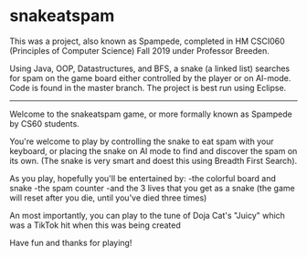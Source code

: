 # snakeatspam
This was a project, also known as Spampede, completed in HM CSCI060 (Principles of Computer Science) Fall 2019 under Professor Breeden.

Using Java, OOP, Datastructures, and BFS, a snake (a linked list) searches for spam on the game board either controlled by the player or on AI-mode.
Code is found in the master branch. The project is best run using Eclipse.

---------------------------------------------------------------------------------------------------------------------------------------
Welcome to the snakeatspam game, or more formally known as Spampede by CS60 students.

You're welcome to play by controlling the snake to eat spam with your keyboard, or placing the snake on AI mode to find and discover the spam on its own. (The snake is very smart and doest this using Breadth First Search).

As you play, hopefully you'll be entertained by:
-the colorful board and snake
-the spam counter
-and the 3 lives that you get as a snake (the game will reset after you die, until you've died three times)

An most importantly, you can play to the tune of Doja Cat's "Juicy" which was a TikTok hit when this was being created

Have fun and thanks for playing!
 
